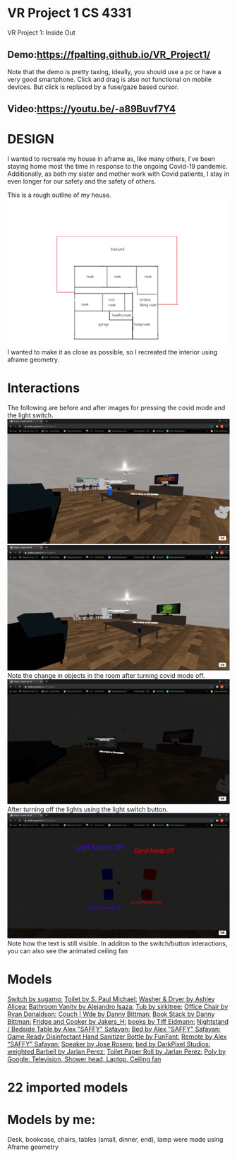 # VR Project 1 CS 4331
VR Project 1: Inside Out
## Demo:https://fpalting.github.io/VR_Project1/
Note that the demo is pretty taxing, ideally, you should use a pc or have a very good smartphone. Click and drag is also not functional on mobile devices. But click is replaced by a fuse/gaze based cursor.
## Video:https://youtu.be/-a89Buvf7Y4
# DESIGN
I wanted to recreate my house in aframe as, like many others, I've been staying home most the time in response to the ongoing Covid-19 pandemic. Additionally, as both my sister and mother work with Covid patients, I stay in even longer for our safety and the safety of others.

This is a rough outline of my house.
![alt text](https://github.com/fpalting/VR_Project1/blob/main/img/outline_house.png?raw=true)
I wanted to make it as close as possible, so I recreated the interior using aframe geometry.
# Interactions
The following are before and after images for pressing the covid mode and the light switch.
![image](https://github.com/fpalting/VR_Project1/blob/main/img/Screenshot%20(1109).png)
![image](https://github.com/fpalting/VR_Project1/blob/main/img/Screenshot%20(1110).png)
Note the change in objects in the room after turning covid mode off.
![image](https://github.com/fpalting/VR_Project1/blob/main/img/Screenshot%20(1111).png)
After turning off the lights using the light switch button.
![image](https://github.com/fpalting/VR_Project1/blob/main/img/Screenshot%20(1112).png)
Note how the text is still visible.
In additon to the switch/button interactions, you can also see the animated ceiling fan
# Models
[Switch by sugamo:](https://poly.google.com/view/brxBpvrkAEA)
[Toilet by S. Paul Michael:](https://poly.google.com/view/5wCA1xBEZFt)
[Washer & Dryer by Ashley Alicea:](https://poly.google.com/view/fuQfwKQtq-7)
[Bathroom Vanity by Alejandro Isaza:](https://poly.google.com/view/1qK1YXB5RU8)
[Tub by sirkitree:](https://poly.google.com/view/4ZzY5vQ_egA)
[Office Chair by Ryan Donaldson:](https://poly.google.com/view/3txPAhYeu-x)
[Couch | Wde by Danny Bittman:](https://poly.google.com/view/7Q_Ab2HLll1)
[Book Stack by Danny Bittman:](https://poly.google.com/view/1WggoIFq8tx)
[Fridge and Cooker by Jakers_H:](https://poly.google.com/view/bwL7Xvmql74)
[books by Tiff Eidmann:](https://poly.google.com/view/fkPRnm8iSXI)
[Nightstand / Bedside Table by Alex "SAFFY" Safayan:](https://poly.google.com/view/dO469Hvi0oY)
[Bed by Alex "SAFFY" Safayan:](https://poly.google.com/view/1Lisi_4xxFL)
[Game Ready Disinfectant Hand Sanitizer Bottle by FunFant:](https://sketchfab.com/3d-models/game-ready-disinfectant-hand-sanitizer-bottle-2be81dcbd5824aa6a5c6f596ca7c9a63)
[Remote by Alex “SAFFY” Safayan:](https://poly.google.com/view/9veo7sZrcBZ)
[Speaker by Jose Rosero:](https://poly.google.com/view/7EmeFe3O7GQ)
[bed by DarkPixel Studios:](https://sketchfab.com/3d-models/bed-54186aff66e2409a912cea9988ae5e11)
[weighted Barbell by Jarlan Perez:](https://poly.google.com/view/defq8qotcwX)
[Toilet Paper Roll by Jarlan Perez:](https://poly.google.com/view/2oyXb4vEPaj)
[Poly by Google: Television, Shower head, Laptop, Ceiling fan](https://poly.google.com/)


# 22 imported models
# Models by me:
Desk, bookcase, chairs, tables (small, dinner, end), lamp were made using Aframe geometry

